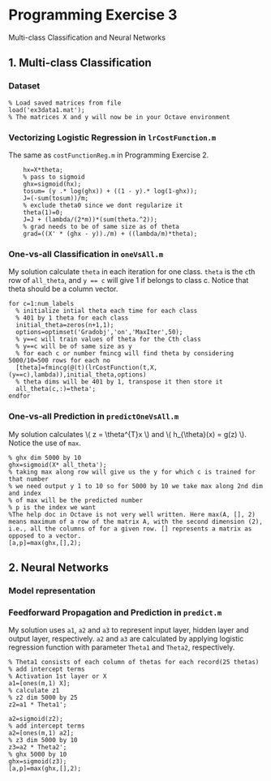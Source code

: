 # Programming Exercise 3 #
Multi-class Classification and Neural Networks

## 1. Multi-class Classification ##

### Dataset ###

	% Load saved matrices from file
	load('ex3data1.mat');
	% The matrices X and y will now be in your Octave environment

### Vectorizing Logistic Regression in `lrCostFunction.m` ###

The same as `costFunctionReg.m` in Programming Exercise 2.

		hx=X*theta;
		% pass to sigmoid
		ghx=sigmoid(hx);
		tosum= (y .* log(ghx)) + ((1 - y).* log(1-ghx));
		J=(-sum(tosum))/m;
		% exclude theta0 since we dont regularize it
		theta(1)=0;
		J=J + (lambda/(2*m))*(sum(theta.^2));
		% grad needs to be of same size as of theta
		grad=((X' * (ghx - y))./m) + ((lambda/m)*theta);

### One-vs-all Classification in `oneVsAll.m` ###

My solution calculate `theta` in each iteration for one class. `theta` is the `c`th row of `all_theta`, and `y == c` will give 1 if belongs to class c. Notice that theta should be a column vector.

	for c=1:num_labels
	  % initialize intial theta each time for each class
	  % 401 by 1 theta for each class
	  initial_theta=zeros(n+1,1);
	  options=optimset('Gradobj','on','MaxIter',50);
	  % y==c will train values of theta for the Cth class
	  % y==c will be of same size as y
	  % for each c or number fmincg will find theta by considering 5000/10=500 rows for each no
	  [theta]=fmincg(@(t)(lrCostFunction(t,X,(y==c),lambda)),initial_theta,options)
	  % theta dims will be 401 by 1, transpose it then store it
	  all_theta(c,:)=theta';
	endfor

### One-vs-all Prediction in `predictOneVsAll.m` ###

My solution calculates \\( z = \theta^{T}x \\) and \\( h\_{\theta}(x) = g(z) \\). Notice the use of `max`.

	% ghx dim 5000 by 10
	ghx=sigmoid(X* all_theta');
	% taking max along row will give us the y for which c is trained for that number
	% we need output y 1 to 10 so for 5000 by 10 we take max along 2nd dim and index
	% of max will be the predicted number 
	% p is the index we want
	%The help doc in Octave is not very well written. Here max(A, [], 2) means maximum of a row of the matrix A, with the second dimension (2), i.e., all the columns of for a given row. [] represents a matrix as opposed to a vector.
	[a,p]=max(ghx,[],2);

## 2. Neural Networks ##

### Model representation ###

### Feedforward Propagation and Prediction in `predict.m` ###

My solution uses `a1`, `a2` and `a3` to represent input layer, hidden layer and output layer, respectively. `a2` and `a3` are calculated by applying logistic regression function with parameter `Theta1` and `Theta2`, respectively.

	% Theta1 consists of each column of thetas for each record(25 thetas)
	% add intercept terms
	% Activation 1st layer or X
	a1=[ones(m,1) X];
	% calculate z1
	% z2 dim 5000 by 25
	z2=a1 * Theta1';

	a2=sigmoid(z2);
	% add intercept terms
	a2=[ones(m,1) a2];
	% z3 dim 5000 by 10
	z3=a2 * Theta2';
	% ghx 5000 by 10
	ghx=sigmoid(z3);
	[a,p]=max(ghx,[],2);
